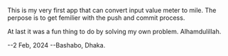 This is my very first app that can convert input value meter to mile. 
The perpose is to get femilier with the push and commit process. 



At last it was a fun thing to do by solving my own problem. Alhamdulillah. 



--2 Feb, 2024
--Bashabo, Dhaka.

